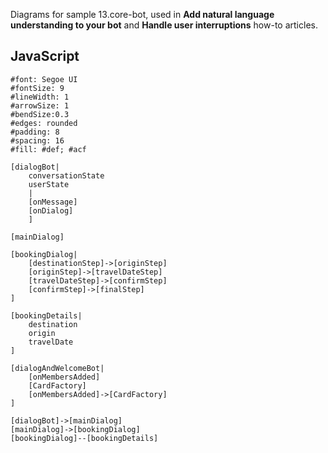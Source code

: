 Diagrams for sample 13.core-bot, used in **Add natural language understanding to your bot** and **Handle user interruptions** how-to articles.

## JavaScript

```nomnoml
#font: Segoe UI
#fontSize: 9
#lineWidth: 1
#arrowSize: 1
#bendSize:0.3
#edges: rounded
#padding: 8
#spacing: 16
#fill: #def; #acf

[dialogBot|
    conversationState
    userState
    |
    [onMessage]
    [onDialog]
    ]

[mainDialog]

[bookingDialog|
    [destinationStep]->[originStep]
    [originStep]->[travelDateStep]
    [travelDateStep]->[confirmStep]
    [confirmStep]->[finalStep]
]

[bookingDetails|
    destination
    origin
    travelDate
]

[dialogAndWelcomeBot|
    [onMembersAdded]
    [CardFactory]
    [onMembersAdded]->[CardFactory]
]

[dialogBot]->[mainDialog]
[mainDialog]->[bookingDialog]
[bookingDialog]--[bookingDetails]
```
